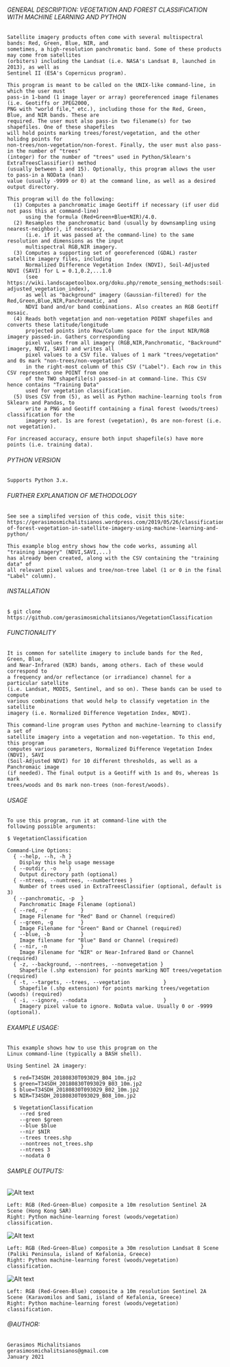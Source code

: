 ###### GENERAL DESCRIPTION: VEGETATION AND FOREST CLASSIFICATION WITH MACHINE LEARNING AND PYTHON

    Satellite imagery products often come with several multispectral bands: Red, Green, Blue, NIR, and
    sometimes, a high-resolution panchromatic band. Some of these products may come from satellites 
    (orbiters) including the Landsat (i.e. NASA's Landsat 8, launched in 2013), as well as 
    Sentinel II (ESA's Copernicus program). 
       
    This program is meant to be called on the UNIX-like command-line, in which the user must 
    pass-in 1-band (1 image layer or array) georeferenced image filenames (i.e. Geotiffs or JPEG2000, 
    PNG with "world file," etc.), including those for the Red, Green, Blue, and NIR bands. These are 
    required. The user must also pass-in two filename(s) for two shapefiles. One of these shapefiles 
    will hold points marking trees/forest/vegetation, and the other holidng points for 
    non-trees/non-vegetation/non-forest. Finally, the user must also pass-in the number of "trees" 
    (integer) for the number of "trees" used in Python/Sklearn's ExtraTreesClassifier() method
    (usually between 1 and 15). Optionally, this program allows the user to pass-in a NOData (nan)
    value (usually -9999 or 0) at the command line, as well as a desired output directory.
       
    This program will do the following:
      (1) Computes a panchromatic image Geotiff if necessary (if user did not pass this at command-line)
          using the formula (Red+Green+Blue+NIR)/4.0.
      (2) Resamples the panchromatic band (usually by downsampling using nearest-neighbor), if necessary, 
          (i.e. if it was passed at the command-line) to the same resolution and dimensions as the input 
          multispectral RGB,NIR imagery. 
      (3) Computes a supporting set of georeferenced (GDAL) raster satellite imagery files, including 
          Normalized Difference Vegetation Index (NDVI), Soil-Adjusted NDVI (SAVI) for L = 0.1,0.2,...1.0 
          (see https://wiki.landscapetoolbox.org/doku.php/remote_sensing_methods:soil-adjusted_vegetation_index),
          as well as "background" imagery (Gaussian-filtered) for the Red,Green,Blue,NIR,Panchromatic, and 
          NDVI band and/or band combinations. Also creates an RGB Geotiff mosaic. 
      (4) Reads both vegetation and non-vegetation POINT shapefiles and converts these latitude/longitude
          projected points into Row/Column space for the input NIR/RGB imagery passed-in. Gathers corresponding
          pixel values from all imagery (RGB,NIR,Panchromatic, "Backround" imagery, NDVI, SAVI) and writes all
          pixel values to a CSV file. Values of 1 mark "trees/vegetation" and 0s mark "non-trees/non-vegetation" 
          in the right-most column of this CSV ("Label"). Each row in this CSV represents one POINT from one 
          of the TWO shapefile(s) passed-in at command-line. This CSV hence contains "Training Data" 
          used for vegetation classification.
      (5) Uses CSV from (5), as well as Python machine-learning tools from Sklearn and Pandas, to 
          write a PNG and Geotiff containing a final forest (woods/trees) classification for the 
          imagery set. 1s are forest (vegetation), 0s are non-forest (i.e. not vegetation). 
             
    For increased accuracy, ensure both input shapefile(s) have more points (i.e. training data).

###### PYTHON VERSION

    Supports Python 3.x.
         
###### FURTHER EXPLANATION OF METHODOLOGY
 
    See see a simplifed version of this code, visit this site:
    https://gerasimosmichalitsianos.wordpress.com/2019/05/26/classification-of-forest-vegetation-in-satellite-imagery-using-machine-learning-and-python/
       
    This example blog entry shows how the code works, assuming all "training imagery" (NDVI,SAVI,...)
    has already been created, along with the CSV containing the "training data" of 
    all relevant pixel values and tree/non-tree label (1 or 0 in the final "Label" column).
    
###### INSTALLATION

    $ git clone https://github.com/gerasimosmichalitsianos/VegetationClassification
        
###### FUNCTIONALITY

    It is common for satellite imagery to include bands for the Red, Green, Blue, 
    and Near-Infrared (NIR) bands, among others. Each of these would correspond to 
    a frequency and/or reflectance (or irradiance) channel for a particular satellite 
    (i.e. Landsat, MODIS, Sentinel, and so on). These bands can be used to compute 
    various combinations that would help to classify vegetation in the satellite 
    imagery (i.e. Normalized Difference Vegetation Index, NDVI).

    This command-line program uses Python and machine-learning to classify a set of 
    satellite imagery into a vegetation and non-vegetation. To this end, this program 
    computes various parameters, Normalized Difference Vegetation Index (NDVI), SAVI 
    (Soil-Adjusted NDVI) for 10 different thresholds, as well as a Panchromaic image 
    (if needed). The final output is a Geotiff with 1s and 0s, whereas 1s mark 
    trees/woods and 0s mark non-trees (non-forest/woods).

###### USAGE

    To use this program, run it at command-line with the 
    following possible arguments:

    $ VegetationClassification
      
    Command-Line Options:
      { --help, --h, -h }
        Display this help usage message
      { --outdir, -o    } 
        Output directory path (optional)
      { --ntrees, --numtrees, --numbertrees }
        Number of trees used in ExtraTreesClassifier (optional, default is 3)
      { --panchromatic, -p  }
        Panchromatic Image Filename (optional)
      { --red, -r           }
        Image Filename for "Red" Band or Channel (required)
      { --green, -g         }
        Image Filename for "Green" Band or Channel (required)
      { --blue, -b          }
        Image filename for "Blue" Band or Channel (required)
      { --nir, -n           }
        Image Filename for "NIR" or Near-Infrared Band or Channel (required)
      { -z, --background, --nontrees, --nonvegetation }
        Shapefile (.shp extension) for points marking NOT trees/vegetation (required)
      { -t, --targets, --trees, --vegetation           }
        Shapefile (.shp extension) for points marking trees/vegetation (woods) (required)
      { -i, --ignore, --nodata                         }
        Imagery pixel value to ignore. NoData value. Usually 0 or -9999 (optional).
    
###### EXAMPLE USAGE:

    This example shows how to use this program on the 
    Linux command-line (typically a BASH shell).

    Using Sentinel 2A imagery:
      
      $ red=T34SDH_20180830T093029_B04_10m.jp2
      $ green=T34SDH_20180830T093029_B03_10m.jp2
      $ blue=T34SDH_20180830T093029_B02_10m.jp2
      $ NIR=T34SDH_20180830T093029_B08_10m.jp2

      $ VegetationClassification
        --red $red 
        --green $green 
        --blue $blue 
        --nir $NIR
        --trees trees.shp 
        --nontrees not_trees.shp 
        --ntrees 3 
        --nodata 0

###### SAMPLE OUTPUTS:

![Alt text](https://i.imgur.com/usfzp1y.png)

    Left: RGB (Red-Green-Blue) composite a 10m resolution Sentinel 2A Scene (Hong Kong SAR)
    Right: Python machine-learning forest (woods/vegetation) classification.
       
![Alt text](https://i.imgur.com/corJyDg.png)

    Left: RGB (Red-Green-Blue) composite a 30m resolution Landsat 8 Scene (Paliki Peninsula, island of Kefalonia, Greece)
    Right: Python machine-learning forest (woods/vegetation) classification.

![Alt text](https://i.imgur.com/JTC2v6L.png)

    Left: RGB (Red-Green-Blue) composite a 10m resolution Sentinel 2A Scene (Karavomilos and Sami, island of Kefalonia, Greece)
    Right: Python machine-learning forest (woods/vegetation) classification.

###### @AUTHOR:

    Gerasimos Michalitsianos
    gerasimosmichalitsianos@gmail.com
    January 2021
